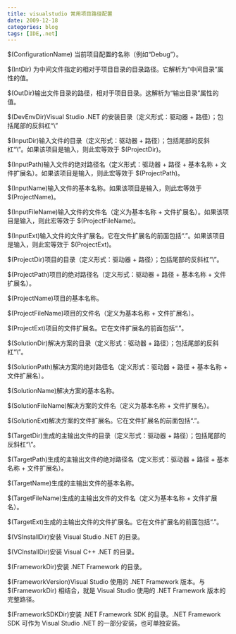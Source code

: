 ```yaml
---
title: visualstudio 常用项目路径配置
date: 2009-12-18
categories: blog
tags: [IDE,.net]
---
```


$(ConfigurationName) 当前项目配置的名称（例如“Debug”）。

$(IntDir) 为中间文件指定的相对于项目目录的目录路径。它解析为“中间目录”属性的值。

$(OutDir)输出文件目录的路径，相对于项目目录。这解析为“输出目录”属性的值。

$(DevEnvDir)Visual Studio .NET 的安装目录（定义形式：驱动器 + 路径）；包括尾部的反斜杠“\”

$(InputDir)输入文件的目录（定义形式：驱动器 + 路径）；包括尾部的反斜杠“\”。如果该项目是输入，则此宏等效于 $(ProjectDir)。

$(InputPath)输入文件的绝对路径名（定义形式：驱动器 + 路径 + 基本名称 + 文件扩展名）。如果该项目是输入，则此宏等效于 $(ProjectPath)。

$(InputName)输入文件的基本名称。如果该项目是输入，则此宏等效于 $(ProjectName)。

$(InputFileName)输入文件的文件名（定义为基本名称 + 文件扩展名）。如果该项目是输入，则此宏等效于 $(ProjectFileName)。

$(InputExt)输入文件的文件扩展名。它在文件扩展名的前面包括“.”。如果该项目是输入，则此宏等效于 $(ProjectExt)。

$(ProjectDir)项目的目录（定义形式：驱动器 + 路径）；包括尾部的反斜杠“\”。

$(ProjectPath)项目的绝对路径名（定义形式：驱动器 + 路径 + 基本名称 + 文件扩展名）。

$(ProjectName)项目的基本名称。

$(ProjectFileName)项目的文件名（定义为基本名称 + 文件扩展名）。

$(ProjectExt)项目的文件扩展名。它在文件扩展名的前面包括“.”。

$(SolutionDir)解决方案的目录（定义形式：驱动器 + 路径）；包括尾部的反斜杠“\”。

$(SolutionPath)解决方案的绝对路径名（定义形式：驱动器 + 路径 + 基本名称 + 文件扩展名）。

$(SolutionName)解决方案的基本名称。

$(SolutionFileName)解决方案的文件名（定义为基本名称 + 文件扩展名）。

$(SolutionExt)解决方案的文件扩展名。它在文件扩展名的前面包括“.”。

$(TargetDir)生成的主输出文件的目录（定义形式：驱动器 + 路径）；包括尾部的反斜杠“\”。

$(TargetPath)生成的主输出文件的绝对路径名（定义形式：驱动器 + 路径 + 基本名称 + 文件扩展名）。

$(TargetName)生成的主输出文件的基本名称。

$(TargetFileName)生成的主输出文件的文件名（定义为基本名称 + 文件扩展名）。

$(TargetExt)生成的主输出文件的文件扩展名。它在文件扩展名的前面包括“.”。

$(VSInstallDir)安装 Visual Studio .NET 的目录。

$(VCInstallDir)安装 Visual C++ .NET 的目录。

$(FrameworkDir)安装 .NET Framework 的目录。

$(FrameworkVersion)Visual Studio 使用的 .NET Framework 版本。与 $(FrameworkDir) 相结合，就是 Visual Studio 使用的 .NET Framework 版本的完整路径。

$(FrameworkSDKDir)安装 .NET Framework SDK 的目录。.NET Framework SDK 可作为 Visual Studio .NET 的一部分安装，也可单独安装。             